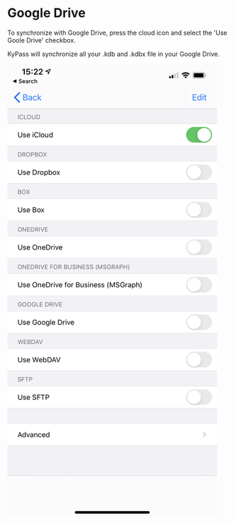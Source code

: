 # Google Drive

To synchronize with Google Drive, press the cloud icon and select the 'Use Goole Drive' checkbox.

KyPass will synchronize all your .kdb and .kdbx file in your Google Drive.

![Cloud provider page](../../.gitbook/assets/image%20%288%29.png)

